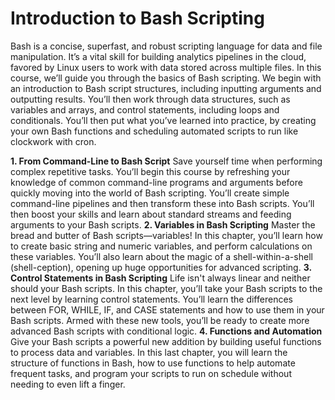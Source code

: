 # Introduction to Bash Scripting
Bash is a concise, superfast, and robust scripting language for data and file manipulation. It’s a vital skill for building analytics pipelines in the cloud, favored by Linux users to work with data stored across multiple files. In this course, we’ll guide you through the basics of Bash scripting. We begin with an introduction to Bash script structures, including inputting arguments and outputting results. You’ll then work through data structures, such as variables and arrays, and control statements, including loops and conditionals. You’ll then put what you’ve learned into practice, by creating your own Bash functions and scheduling automated scripts to run like clockwork with cron.

**1. From Command-Line to Bash Script**
    Save yourself time when performing complex repetitive tasks. You’ll begin this course by refreshing your knowledge of common command-line programs and arguments before quickly moving into the world of Bash scripting. You’ll create simple command-line pipelines and then transform these into Bash scripts. You’ll then boost your skills and learn about standard streams and feeding arguments to your Bash scripts.
**2. Variables in Bash Scripting**
    Master the bread and butter of Bash scripts—variables! In this chapter, you’ll learn how to create basic string and numeric variables, and perform calculations on these variables. You’ll also learn about the magic of a shell-within-a-shell (shell-ception), opening up huge opportunities for advanced scripting.
**3. Control Statements in Bash Scripting**
    Life isn't always linear and neither should your Bash scripts. In this chapter, you’ll take your Bash scripts to the next level by learning control statements. You’ll learn the differences between FOR, WHILE, IF, and CASE statements and how to use them in your Bash scripts. Armed with these new tools, you’ll be ready to create more advanced Bash scripts with conditional logic.
**4. Functions and Automation**
    Give your Bash scripts a powerful new addition by building useful functions to process data and variables. In this last chapter, you will learn the structure of functions in Bash, how to use functions to help automate frequent tasks, and program your scripts to run on schedule without needing to even lift a finger.
